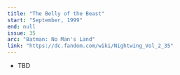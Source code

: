 ```yaml
---
title: "The Belly of the Beast"
start: "September, 1999"
end: null
issue: 35
arc: "Batman: No Man's Land"
link: "https://dc.fandom.com/wiki/Nightwing_Vol_2_35"
---
```


- TBD
